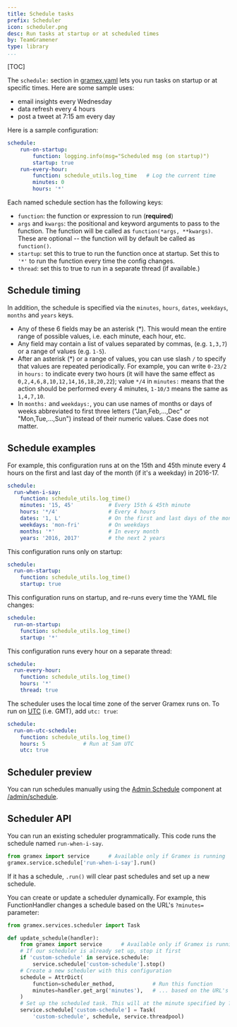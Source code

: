 ```yaml
---
title: Schedule tasks
prefix: Scheduler
icon: scheduler.png
desc: Run tasks at startup or at scheduled times
by: TeamGramener
type: library
...
```


[TOC]

The `schedule:` section in [gramex.yaml](gramex.yaml.source) lets you run tasks on
startup or at specific times. Here are some sample uses:

- email insights every Wednesday
- data refresh every 4 hours
- post a tweet at 7:15 am every day

Here is a sample configuration:

```yaml
schedule:
    run-on-startup:
        function: logging.info(msg="Scheduled msg (on startup)")
        startup: true
    run-every-hour:
        function: schedule_utils.log_time   # Log the current time
        minutes: 0
        hours: '*'
```

Each named schedule section has the following keys:

- `function`: the function or expression to run (**required**)
- `args` and `kwargs`: the positional and keyword arguments to pass to the
  function. The function will be called as `function(*args, **kwargs)`. These
  are optional -- the function will by default be called as `function()`.
- `startup`: set this to true to run the function once at startup.
  Set this to `'*'` to run the function every time the config changes.
- `thread`: set this to true to run in a separate thread (if available.)

## Schedule timing

In addition, the schedule is specified via the `minutes`, `hours`, `dates`, `weekdays`, `months` and `years` keys.

- Any of these 6 fields may be an asterisk (*). This would mean the entire range
  of possible values, i.e. each minute, each hour, etc.
- Any field may contain a list of values separated by commas, (e.g. `1,3,7`) or
  a range of values (e.g. `1-5`).
- After an asterisk (*) or a range of values, you can use slash `/` to specify
  that values are repeated periodically. For example, you can write `0-23/2` in
  `hours:` to indicate every two hours (it will have the same effect as
  `0,2,4,6,8,10,12,14,16,18,20,22`); value `*/4` in `minutes:` means that the
  action should be performed every 4 minutes, `1-10/3` means the same as
  `1,4,7,10`.
- In `months:` and `weekdays:`, you can use names of months or days of weeks
  abbreviated to first three letters ("Jan,Feb,...,Dec" or "Mon,Tue,...,Sun")
  instead of their numeric values. Case does not matter.

## Schedule examples

For example, this configuration runs at on the 15th and 45th minute every 4 hours
on the first and last day of the month (if it's a weekday) in 2016-17.

```yaml
schedule:
  run-when-i-say:
    function: schedule_utils.log_time()
    minutes: '15, 45'           # Every 15th & 45th minute
    hours: '*/4'                # Every 4 hours
    dates: '1, L'               # On the first and last days of the month
    weekdays: 'mon-fri'         # On weekdays
    months: '*'                 # In every month
    years: '2016, 2017'         # the next 2 years
```

This configuration runs only on startup:

```yaml
schedule:
  run-on-startup:
    function: schedule_utils.log_time()
    startup: true
```

This configuration runs on startup, and re-runs every time the YAML file changes:

```yaml
schedule:
  run-on-startup:
    function: schedule_utils.log_time()
    startup: '*'
```

This configuration runs every hour on a separate thread:

```yaml
schedule:
  run-every-hour:
    function: schedule_utils.log_time()
    hours: '*'
    thread: true
```

The scheduler uses the local time zone of the server Gramex runs on. To run on
[UTC](https://en.wikipedia.org/wiki/Coordinated_Universal_Time) (i.e. GMT), add
`utc: true`:

```yaml
schedule:
  run-on-utc-schedule:
    function: schedule_utils.log_time()
    hours: 5            # Run at 5am UTC
    utc: true
```


## Scheduler preview

You can run schedules manually using the
[Admin Schedule](../admin/#admin-schedule) component at
[/admin/schedule](../admin/admin/schedule).


## Scheduler API

You can run an existing scheduler programmatically. This code runs the schedule
named `run-when-i-say`.

```python
from gramex import service      # Available only if Gramex is running
gramex.service.schedule['run-when-i-say'].run()
```

If it has a schedule, `.run()` will clear past schedules and set up a new
schedule.

You can create or update a scheduler dynamically. For example, this
FunctionHandler changes a schedule based on the URL's `?minutes=` parameter:

```python
from gramex.services.scheduler import Task

def update_schedule(handler):
    from gramex import service      # Available only if Gramex is running
    # If our scheduler is already set up, stop it first
    if 'custom-schedule' in service.schedule:
        service.schedule['custom-schedule'].stop()
    # Create a new scheduler with this configuration
    schedule = AttrDict(
        function=scheduler_method,            # Run this function
        minutes=handler.get_arg('minutes'),   # ... based on the URL's ?minutes=
    )
    # Set up the scheduled task. This will at the minute specified by ?minutes=
    service.schedule['custom-schedule'] = Task(
        'custom-schedule', schedule, service.threadpool)
```
